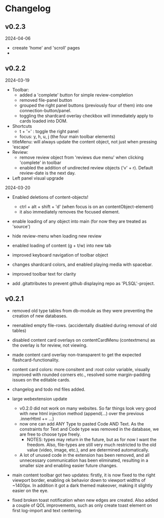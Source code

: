 
# Changelog

## v0.2.3

2024-04-06
- creeate 'home' and 'scroll' pages
- 


## v0.2.2

2024-03-19
- Toolbar:
	- added a 'complete' button for simple review-completion
	- removed file-panel button
	- grouped the right panel buttons (previously four of them) into one connection-button/panel.
	- toggling the shardcard overlay checkbox will immediately apply to cards loaded into DOM. 
- Shortcuts
	- t + '=' : toggle the right panel
	- focus: y, h, u, j (the four main toolbar elements)
- titleMenu: will always update the content object, not just when pressing 'escape'
- Review:
	- remove review object from 'reviews due menu' when clicking 'complete' in toolbar
	- enabled the addition of undirected review objects ('v' + r). Default review-date is the next day.
- Left panel visual upgrade

2024-03-20
- Enabled deletions of content-objects!
	- ctrl + alt + shift + 'd' (when focus is on an contentObject-element)
	- it also immediately removes the focused element.
- enable loading of any object into main (for now they are treated as 'source')
- hide review-menu when loading new review
- enabled loading of content (g + t/w) into new tab 
- improved keyboard navigation of toolbar object
- changes shardcard colors, and enabled playing media with spacebar. 
- improved toolbar text for clarity

- add .gitattributes to prevent github displaying repo as 'PLSQL'-project. 


## v0.2.1

- removed old type tables from db-module as they were preventing the creation of new databases.
- reenabled empty file-rows. (accidentally disabled during removal of old tables)

- disabled content card overlays on contentCardMenu (contextmenu) as the overlay is for review, not viewing.
- made content card overlay non-transparent to get the expected flashcard-functionality. 
- content card colors: more consitent and :root color variable, visually improved with rounded corners etc., resolved some margin-padding issues on the editable cards.

- changelog and todo md files added.

- large webextension update
	- v0.2.0 did not work on many websites. So far things look very good with new html injection method (append(...) over the previous .innerHtml += ...)
	- now one can add ANY Type to pasted Code AND Text. As the constraints for Text and Code type was removed in the database, we are free to choose type freely. 
		- NOTES: types may return in the future, but as for now I want the freedom. Also, file-types are still very much restricted to the old value (video, image, etc.), and are determined automatically.
	- A lot of unused code in the extension has been removed, and all unnecessary communication has been eliminated, resulting in a smaller size and enabling easier future changes.

- main content toolbar got two updates: firstly, it is now fixed to the right viewport border, enabling ok behavior down to viewport widths of ~1400px. In addition it got a dark themed makeover, making it slightly easier on the eye. 

- fixed broken toast notification when new edges are created. Also added a couple of QOL improvements, such as only create toast element on first log-import and text centering. 


